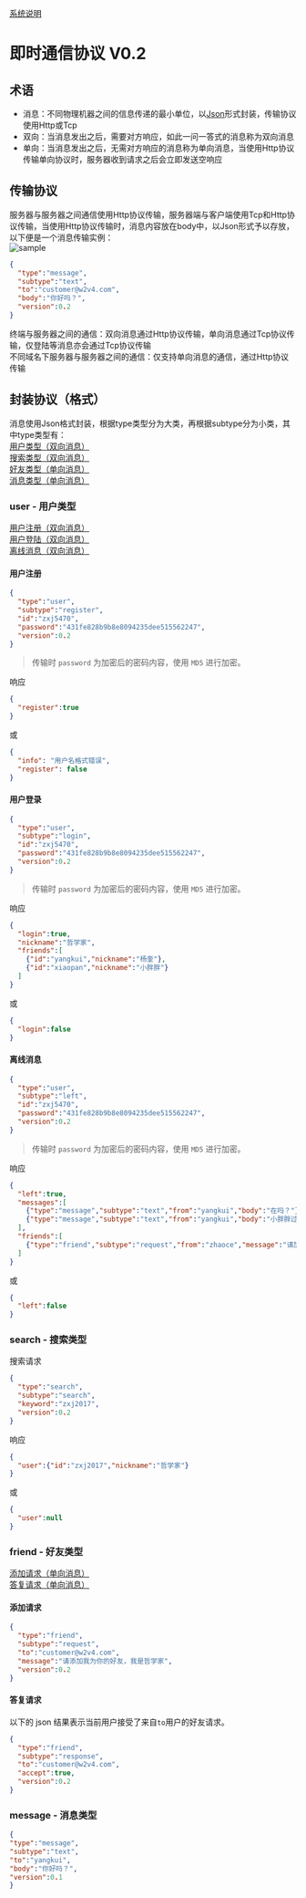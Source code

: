 
[系统说明](SYSTEM.md)

# 即时通信协议 V0.2

## 术语

* 消息：不同物理机器之间的信息传递的最小单位，以[Json](https://www.json.org/)形式封装，传输协议使用Http或Tcp  
* 双向：当消息发出之后，需要对方响应，如此一问一答式的消息称为双向消息  
* 单向：当消息发出之后，无需对方响应的消息称为单向消息，当使用Http协议传输单向协议时，服务器收到请求之后会立即发送空响应

## 传输协议

服务器与服务器之间通信使用Http协议传输，服务器端与客户端使用Tcp和Http协议传输，当使用Http协议传输时，消息内容放在body中，以Json形式予以存放，以下便是一个消息传输实例：  
![sample](https://user-images.githubusercontent.com/5525436/42436872-f00af064-838d-11e8-8445-4f197b88508b.png)

```json
{
  "type":"message",
  "subtype":"text",
  "to":"customer@w2v4.com",
  "body":"你好吗？",
  "version":0.2
}
```

终端与服务器之间的通信：双向消息通过Http协议传输，单向消息通过Tcp协议传输，仅登陆等消息亦会通过Tcp协议传输  
不同域名下服务器与服务器之间的通信：仅支持单向消息的通信，通过Http协议传输  

## 封装协议（格式）

消息使用Json格式封装，根据type类型分为大类，再根据subtype分为小类，其中type类型有：  
[用户类型（双向消息）](#user---用户类型)  
[搜索类型（双向消息）](#search---搜索类型)   
[好友类型（单向消息）](#friend---好友类型)  
[消息类型（单向消息）](#message---消息类型)  

### user - 用户类型   
[用户注册（双向消息）](#用户注册)  
[用户登陆（双向消息）](#用户登录)  
[离线消息（双向消息）](#离线消息)  

#### 用户注册
```json
{
  "type":"user",
  "subtype":"register",
  "id":"zxj5470",
  "password":"431fe828b9b8e8094235dee515562247",
  "version":0.2
}
```
>传输时 `password` 为加密后的密码内容，使用 `MD5` 进行加密。  

响应  
```json
{
  "register":true
}
```
或
```json
{
  "info": "用户名格式错误",
  "register": false
}
```

#### 用户登录
```json
{
  "type":"user",
  "subtype":"login",
  "id":"zxj5470",
  "password":"431fe828b9b8e8094235dee515562247",
  "version":0.2
}
```
>传输时 `password` 为加密后的密码内容，使用 `MD5` 进行加密。  

响应  
```json
{
  "login":true,
  "nickname":"哲学家",
  "friends":[
    {"id":"yangkui","nickname":"杨奎"},
    {"id":"xiaopan","nickname":"小胖胖"}
  ]
}
```
或
```json
{
  "login":false
}
```

#### 离线消息
```json
{
  "type":"user",
  "subtype":"left",
  "id":"zxj5470",
  "password":"431fe828b9b8e8094235dee515562247",
  "version":0.2
}
```
>传输时 `password` 为加密后的密码内容，使用 `MD5` 进行加密。  

响应  
```json
{
  "left":true,
  "messages":[
    {"type":"message","subtype":"text","from":"yangkui","body":"在吗？"},
    {"type":"message","subtype":"text","from":"yangkui","body":"小胖胖过来了，一起吃饭"}
  ],
  "friends":[
    {"type":"friend","subtype":"request","from":"zhaoce","message":"请加我为好友"}
  ]
}
```
或
```json
{
  "left":false
}
```

### search - 搜索类型   

搜索请求  
```json
{
  "type":"search",
  "subtype":"search",
  "keyword":"zxj2017",
  "version":0.2
}
```
响应
```json
{
  "user":{"id":"zxj2017","nickname":"哲学家"}
}
```
或
```json
{
  "user":null
}
```
### friend - 好友类型  
[添加请求（单向消息）](#添加请求)  
[答复请求（单向消息）](#答复请求)  

#### 添加请求  
```json
{
  "type":"friend",
  "subtype":"request",
  "to":"customer@w2v4.com",
  "message":"请添加我为你的好友，我是哲学家",
  "version":0.2
}
```
#### 答复请求
以下的 json 结果表示当前用户接受了来自`to`用户的好友请求。
```json
{
  "type":"friend",
  "subtype":"response",
  "to":"customer@w2v4.com",
  "accept":true,
  "version":0.2
}
```
### message - 消息类型  

```json
{
"type":"message",
"subtype":"text",
"to":"yangkui",
"body":"你好吗？",
"version":0.1
}
```


